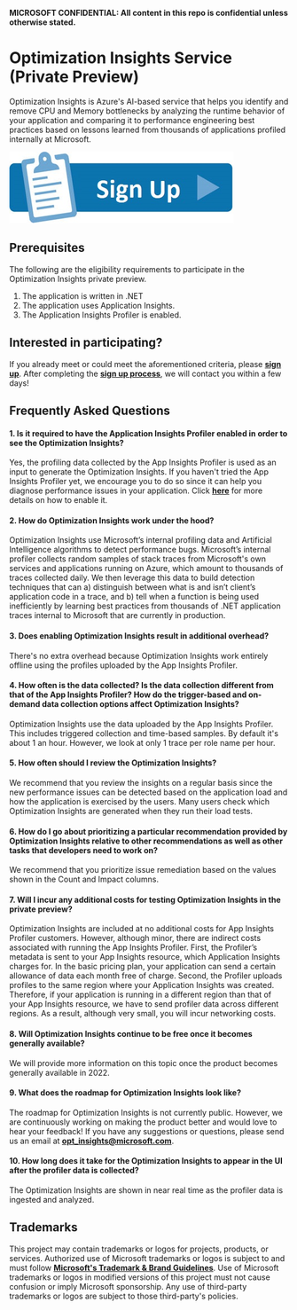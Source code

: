 **MICROSOFT CONFIDENTIAL: All content in this repo is confidential unless otherwise stated.**

# Optimization Insights Service (Private Preview)

Optimization Insights is Azure's AI-based service that helps you identify and remove CPU and Memory bottlenecks by analyzing the runtime behavior of your application and comparing it to performance engineering best practices based on lessons learned from thousands of applications profiled internally at Microsoft. 

[![Survey](extras/readme-images/signupbutton.jpg)](https://forms.office.com/Pages/ResponsePage.aspx?id=v4j5cvGGr0GRqy180BHbR2WKm-0-TPBEtsyQ96QsOPpUMlRKVU5JSkJVRTVKOFJaQTI2N1ZRTkc4Si4u)

## Prerequisites

The following are the eligibility requirements to participate in the Optimization Insights private preview. 
1.	The application is written in .NET
2.	The application uses Application Insights.
3.	The Application Insights Profiler is enabled.

## Interested in participating?

If you already meet or could meet the aforementioned criteria, please **[sign up](https://forms.office.com/Pages/ResponsePage.aspx?id=v4j5cvGGr0GRqy180BHbR2WKm-0-TPBEtsyQ96QsOPpUMlRKVU5JSkJVRTVKOFJaQTI2N1ZRTkc4Si4u)**. After completing the **[sign up process](https://forms.office.com/Pages/ResponsePage.aspx?id=v4j5cvGGr0GRqy180BHbR2WKm-0-TPBEtsyQ96QsOPpUMlRKVU5JSkJVRTVKOFJaQTI2N1ZRTkc4Si4u)**, we will contact you within a few days! 

## Frequently Asked Questions

#### 1. Is it required to have the Application Insights Profiler enabled in order to see the Optimization Insights?

Yes, the profiling data collected by the App Insights Profiler is used as an input to generate the Optimization Insights. If you haven't tried the App Insights Profiler yet, we encourage you to do so since it can help you diagnose performance issues in your application. Click **[here](https://docs.microsoft.com/en-us/azure/azure-monitor/app/profiler-overview)** for more details on how to enable it.

#### 2. How do Optimization Insights work under the hood?

Optimization Insights use Microsoft’s internal profiling data and Artificial Intelligence algorithms to detect performance bugs. Microsoft’s internal profiler collects random samples of stack traces from Microsoft's own services and applications running on Azure, which amount to thousands of traces collected daily. We then leverage this data to build detection techniques that can a) distinguish between what is and isn’t client’s application code in a trace, and b) tell when a function is being used inefficiently by learning best practices from thousands of .NET application traces internal to Microsoft that are currently in production.

#### 3. Does enabling Optimization Insights result in additional overhead?

There's no extra overhead because Optimization Insights work entirely offline using the profiles uploaded by the App Insights Profiler.

#### 4.	How often is the data collected? Is the data collection different from that of the App Insights Profiler? How do the trigger-based and on-demand data collection options affect Optimization Insights?

Optimization Insights use the data uploaded by the App Insights Profiler. This includes triggered collection and time-based samples. By default it's about 1 an hour. However, we look at only 1 trace per role name per hour.

#### 5.	How often should I review the Optimization Insights?

We recommend that you review the insights on a regular basis since the new performance issues can be detected based on the application load and how the application is exercised by the users. Many users check which Optimization Insights are generated when they run their load tests.

#### 6.	How do I go about prioritizing a particular recommendation provided by Optimization Insights relative to other recommendations as well as other tasks that developers need to work on?

We recommend that you prioritize issue remediation based on the values shown in the Count and Impact columns. 

#### 7.	Will I incur any additional costs for testing Optimization Insights in the private preview?

Optimization Insights are included at no additional costs for App Insights Profiler customers. However, although minor, there are indirect costs associated with running the App Insights Profiler. First, the Profiler’s metadata is sent to your App Insights resource, which Application Insights charges for. In the basic pricing plan, your application can send a certain allowance of data each month free of charge. Second, the Profiler uploads profiles to the same region where your Application Insights was created. Therefore, if your application is running in a different region than that of your App Insights resource, we have to send profiler data across different regions. As a result, although very small, you will incur networking costs. 

#### 8. Will Optimization Insights continue to be free once it becomes generally available?
We will provide more information on this topic once the product becomes generally available in 2022.

#### 9. What does the roadmap for Optimization Insights look like?
The roadmap for Optimization Insights is not currently public. However, we are continuously working on making the product better and would love to hear your feedback! If you have any suggestions or questions, please send us an email at **opt_insights@microsoft.com**.

#### 10. How long does it take for the Optimization Insights to appear in the UI after the profiler data is collected? 
The Optimization Insights are shown in near real time as the profiler data is ingested and analyzed.

## Trademarks

This project may contain trademarks or logos for projects, products, or services. Authorized use of Microsoft 
trademarks or logos is subject to and must follow 
**[Microsoft's Trademark & Brand Guidelines](https://www.microsoft.com/en-us/legal/intellectualproperty/trademarks/usage/general)**.
Use of Microsoft trademarks or logos in modified versions of this project must not cause confusion or imply Microsoft sponsorship.
Any use of third-party trademarks or logos are subject to those third-party's policies.
